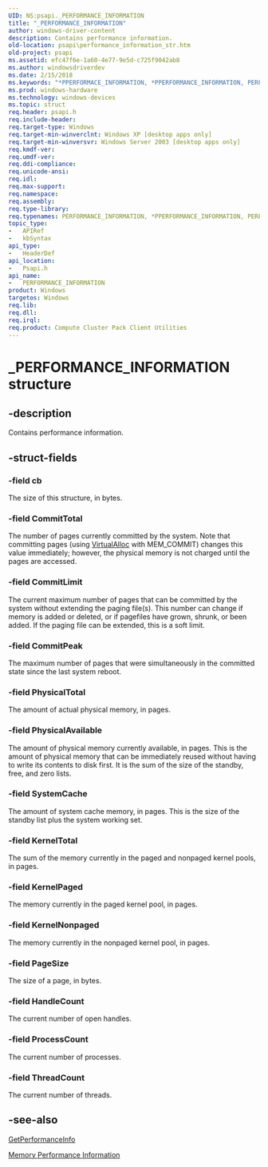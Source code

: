 ```yaml
---
UID: NS:psapi._PERFORMANCE_INFORMATION
title: "_PERFORMANCE_INFORMATION"
author: windows-driver-content
description: Contains performance information.
old-location: psapi\performance_information_str.htm
old-project: psapi
ms.assetid: efc47f6e-1a60-4e77-9e5d-c725f9042ab8
ms.author: windowsdriverdev
ms.date: 2/15/2018
ms.keywords: "*PPERFORMACE_INFORMATION, *PPERFORMANCE_INFORMATION, PERFORMACE_INFORMATION, PERFORMANCE_INFORMATION, PERFORMANCE_INFORMATION structure [PSAPI], PPERFORMANCE_INFORMATION, PPERFORMANCE_INFORMATION structure pointer [PSAPI], _PERFORMANCE_INFORMATION, _win32_performance_information_str, base.performance_information_str, psapi.performance_information_str, psapi/PERFORMANCE_INFORMATION, psapi/PPERFORMANCE_INFORMATION"
ms.prod: windows-hardware
ms.technology: windows-devices
ms.topic: struct
req.header: psapi.h
req.include-header: 
req.target-type: Windows
req.target-min-winverclnt: Windows XP [desktop apps only]
req.target-min-winversvr: Windows Server 2003 [desktop apps only]
req.kmdf-ver: 
req.umdf-ver: 
req.ddi-compliance: 
req.unicode-ansi: 
req.idl: 
req.max-support: 
req.namespace: 
req.assembly: 
req.type-library: 
req.typenames: PERFORMANCE_INFORMATION, *PPERFORMANCE_INFORMATION, PERFORMACE_INFORMATION, *PPERFORMACE_INFORMATION
topic_type:
-	APIRef
-	kbSyntax
api_type:
-	HeaderDef
api_location:
-	Psapi.h
api_name:
-	PERFORMANCE_INFORMATION
product: Windows
targetos: Windows
req.lib: 
req.dll: 
req.irql: 
req.product: Compute Cluster Pack Client Utilities
---
```


# _PERFORMANCE_INFORMATION structure


## -description


Contains performance information.


## -struct-fields




### -field cb

The size of this structure, in bytes.


### -field CommitTotal

The number of pages currently committed by the system. Note that committing pages (using <a href="https://msdn.microsoft.com/a720dd89-c47c-4e48-bbc6-f2e02dfc4ed2">VirtualAlloc</a> with MEM_COMMIT) changes this value immediately; however, the physical memory is not charged until the pages are accessed.


### -field CommitLimit

The current maximum number of pages that can be committed by the system without extending the paging file(s). This number can change if memory is added or deleted, or if pagefiles have grown, shrunk, or been added. If the paging file can be extended, this is a soft limit.


### -field CommitPeak

The maximum number of pages that were simultaneously in the committed state since the last system reboot.


### -field PhysicalTotal

The amount of actual physical memory, in pages.


### -field PhysicalAvailable

The amount of physical memory currently available, in pages.  This is the amount of physical memory that can be immediately reused without having to write its contents to disk first. It is the sum of the size of the standby, free, and zero lists.


### -field SystemCache

The amount of system cache memory, in pages. This is the size of the standby list plus the system working set.


### -field KernelTotal

The sum of the memory currently in the paged and nonpaged kernel pools, in pages.


### -field KernelPaged

The memory currently in the paged kernel pool, in pages.


### -field KernelNonpaged

The memory currently in the nonpaged kernel pool, in pages.


### -field PageSize

The size of a page, in bytes.


### -field HandleCount

The current number of open handles.


### -field ProcessCount

The current number of processes.


### -field ThreadCount

The current number of threads.


## -see-also




<a href="https://msdn.microsoft.com/21655278-49da-4e63-a4f9-0ee9f6179f4a">GetPerformanceInfo</a>



<a href="https://msdn.microsoft.com/b27ca747-8fd2-4267-9979-4e2e14a5a19f">Memory Performance Information</a>
 

 

